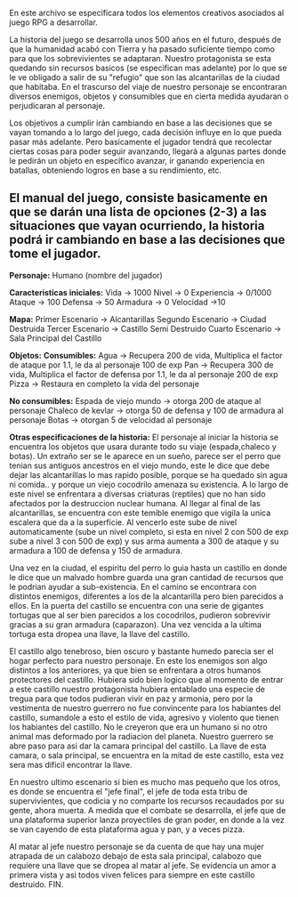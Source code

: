 En este archivo se especificara todos los elementos creativos asociados al juego RPG a desarrollar.

La historia del juego se desarrolla unos 500 años en el futuro, después de que la humanidad acabó con Tierra
y ha pasado suficiente tiempo como para que los sobrevivientes se adaptaran. 
Nuestro protagonista se esta quedando sin recursos basicos (se especifican mas adelante) por lo que se le ve obligado a
salir de su "refugio" que son las alcantarillas de la ciudad que habitaba.
En el trascurso del viaje de nuestro personaje se encontraran diversos enemigos, objetos y consumibles que en cierta
medida ayudaran o perjudicaran al personaje.

Los objetivos a cumplir irán cambiando en base a las decisiones que se vayan tomando a lo
largo del juego, cada decisión influye en lo que pueda pasar más adelante. Pero basicamente el jugador
tendrá que recolectar ciertas cosas para poder seguir avanzando, llegará a algunas partes donde
le pedirán un objeto en específico avanzar, ir ganando experiencia en batallas, obteniendo logros en base
a su rendimiento, etc.

El manual del juego, consiste basicamente en que se darán una lista de opciones (2-3) a las situaciones
que vayan ocurriendo, la historia podrá ir cambiando en base a las decisiones que tome el jugador.
--
**Personaje:** 
Humano (nombre del jugador)

**Caracteristicas iniciales:**
Vida -> 1000
Nivel -> 0
Experiencia -> 0/1000
Ataque -> 100
Defensa -> 50 
Armadura -> 0
Velocidad ->10

**Mapa:** 
Primer Escenario -> Alcantarillas
Segundo Escenario -> Ciudad Destruida
Tercer Escenario -> Castillo Semi Destruido
Cuarto Escenario -> Sala Principal del Castillo      

**Objetos:**
**Consumibles:**
Agua -> Recupera 200 de vida, Multiplica el factor de ataque por 1.1, le da al personaje 100 de exp
Pan -> Recupera 300 de vida, Multiplica el factor de defensa por 1.1, le da al personaje 200 de exp
Pizza -> Restaura en completo la vida del personaje

**No consumibles:**
Espada de viejo mundo -> otorga 200 de ataque al personaje
Chaleco de kevlar -> otorga 50 de defensa y 100 de armadura al personaje
Botas -> otorgan 5 de velocidad al personaje

**Otras especificaciones de la historia:**
El personaje al iniciar la historia se encuentra los objetos que usara durante todo su viaje (espada,chaleco y botas).
Un extraño ser se le aparece en un sueño, parece ser el perro que tenian sus antiguos ancestros en el viejo mundo, este
le dice que debe dejar las alcantarillas lo mas rapido posible, porque se ha quedado sin agua ni comida.. y porque 
un viejo cocodrilo amenaza su existencia. A lo largo de este nivel se enfrentara a diversas criaturas (reptiles) que no 
han sido afectados por la destruccion nuclear humana. Al llegar al final de las alcantarillas, se encuentra con este 
temible enemigo que vigila la unica escalera que da a la superficie. Al vencerlo este sube de nivel automaticamente 
(sube un nivel completo, si esta en nivel 2 con 500 de exp sube a nivel 3 con 500 de exp) y sus arma aumenta a 300 de
ataque y su armadura a 100 de defensa y 150 de armadura.

Una vez en la ciudad, el espiritu del perro lo guia hasta un castillo en donde le dice que un malvado hombre 
guarda una gran cantidad de recursos que le podrian ayudar a sub-existencia. En el camino se encontrara con distintos
enemigos, diferentes a los de la alcantarilla pero bien parecidos a ellos. En la puerta del castillo se encuentra con 
una serie de gigantes tortugas que al ser bien parecidos a los cocodrilos, pudieron sobrevivir gracias a su gran
armadura (caparazon). Una vez vencida a la ultima tortuga esta dropea una llave, la llave del castillo.

El castillo algo tenebroso, bien oscuro y bastante humedo parecia ser el hogar perfecto para nuestro personaje.
En este los enemigos son algo distintos a los anteriores, ya que bien se enfrentara a otros humanos protectores del
castillo. Hubiera sido bien logico que al momento de entrar a este castillo nuestro protagonista hubiera entablado 
una especie de tregua para que todos pudieran vivir en paz y armonia, pero por la vestimenta de nuestro guerrero no
fue convincente para los habiantes del castillo, sumandole a esto el estilo de vida, agresivo y violento que tienen 
los habiantes del castillo. 
No le creyeron que era un humano si no otro animal mas deformado por la radiacion del planeta.
Nuestro guerrero se abre paso para asi dar la camara principal del castillo. La llave de esta camara, o sala principal,
se encuentra en la mitad de este castillo, esta vez sera mas dificil encontrar la llave.

En nuestro ultimo escenario si bien es mucho mas pequeño que los otros, es donde se encuentra el "jefe final", el
jefe de toda esta tribu de supervivientes, que codicia y no comparte los recursos recaudados por su gente, ahora muerta.
A medida que el combate se desarrolla, el jefe que de una plataforma superior lanza proyectiles de gran poder, en donde
a la vez se van cayendo de esta plataforma agua y pan, y a veces pizza.

Al matar al jefe nuestro personaje se da cuenta de que hay una mujer atrapada de un calabozo debajo de esta sala
principal, calabozo que requiere una llave que se dropea al matar al jefe.
Se evidencia un amor a primera vista y asi todos viven felices para siempre en este castillo destruido.
FIN.




